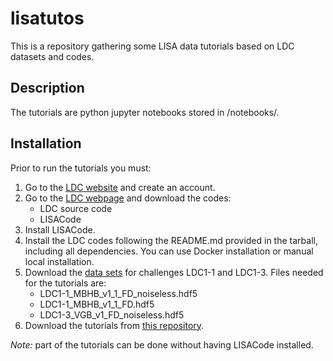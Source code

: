 # lisatutos
This is a repository gathering some LISA data tutorials based on LDC datasets and codes.


## Description
The tutorials are python jupyter notebooks stored in /notebooks/.

## Installation

Prior to run the tutorials you must:

1. Go to the [LDC website](https://lisa-ldc.lal.in2p3.fr/ldc) and create an account. 
2. Go to the [LDC webpage](https://lisa-ldc.lal.in2p3.fr/code) and download the codes:
   * LDC source code
   * LISACode
3. Install LISACode. 
4. Install the LDC codes following the README.md provided in the tarball, including all dependencies. You can use Docker installation or manual local installation.
5. Download the [data sets](https://lisa-ldc.lal.in2p3.fr/file) for challenges LDC1-1 and LDC1-3. Files needed for the tutorials are:
   * LDC1-1_MBHB_v1_1_FD_noiseless.hdf5
   * LDC1-1_MBHB_v1_1_FD.hdf5
   * LDC1-3_VGB_v1_FD_noiseless.hdf5
6. Download the tutorials from [this repository](https://github.com/qbaghi/lisatutos/tree/master/notebooks).

*Note:* part of the tutorials can be done without having LISACode installed.
